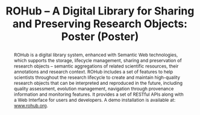 ---
abstract: 'ROHub is a digital library system, enhanced with Semantic Web technologies,
  which supports the storage, lifecycle management, sharing and preservation of research
  objects – semantic aggregations of related scientific resources, their annotations
  and research context. ROHub includes a set of features to help scientists throughout
  the research lifecycle to create and maintain high-quality research objects that
  can be interpreted and reproduced in the future, including quality assessment, evolution
  management, navigation through provenance information and monitoring features. It
  provides a set of RESTful APIs along with a Web Interface for users and developers.
  A demo installation is available at: www.rohub.org.'
creators:
- Palma, Raul
- Mazurek, Cezary
- Hołubowicz, Piotr
- Corcho, Oscar
- Gómez-Pérez, José
date: null
document_url: https://services.phaidra.univie.ac.at/api/object/o:378712/download
grand_parent: iPRES
institutions: []
keywords:
- methods
- preservation
- semantic
- aggregation
- research objects
landing_page_url: https://phaidra.univie.ac.at/o:378712
language: eng
layout: publication
license: CC BY-NC-SA 3.0 AT
notes_url: null
parent: iPRES 2014
publication_type: poster
size: 293182
slides_url: null
source_name: iPRES
stream_url: null
title: 'ROHub – A Digital Library for Sharing and Preserving Research Objects: Poster
  (Poster) '
year: 2014
---